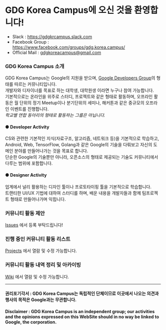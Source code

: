 # GDG Korea Campus에 오신 것을 환영합니다!  
- Slack : https://gdgkrcampus.slack.com
- Facebook Group : https://www.facebook.com/groups/gdg.korea.campus/
- Official Mail : gdgkoreacampus@gmail.com  

### GDG Korea Campus 소개  
GDG Korea Campus는 Google의 지원을 받으며, [Google Developers Group](https://developers.google.com/groups/)의 형태를 따르는 커뮤니티입니다.  
개발자와 디자이너를 목표로 하는 대학생, 대학원생 이라면 누구나 참여 가능합니다.  
기본적으로는 온라인을 위주로 스터디, 프로젝트와 같은 형태로 활동하며, 오프라인 활동은 월 단위의 정기 Meetup이나 분기단위의 세미나, 해커톤과 같은 중규모의 오프라인 이벤트를 진행합니다.  
*학교별 연합 동아리의 형태로 활동하는 그룹은 아닙니다.*

#### ● Developer Activity  
CS와 관련한 기본적인 지식(자료구조, 알고리즘, 네트워크 등)을 기본적으로 학습하고, Android, Web, TensorFlow, Golang과 같은 Google의 기술을 다뤄보고 자신의 도메인 분야를 만들어나가는 것을 목표로 합니다.  
단순한 Google의 기술뿐만 아니라, 오픈소스의 형태로 제공되는 기술도 커뮤니티에서 다루는 범위에 포함합니다.

#### ● Designer Activity
업계에서 널리 활용하는 디자인 툴이나 프로토타이핑 툴을 기본적으로 학습합니다.  
트랜티한 UI/UX 기법에 대하여 스터디를 하며, 배운 내용을 개발자들과 함께 팀프로젝트 형태로 만들어나가며 익힙니다.

### 커뮤니티 활동 제안
[Issues](https://github.com/GDGKoreaCampus/DashBoard/issues) 에서 등록 부탁드립니다!  

### 진행 중인 커뮤니티 활동 리스트
[Projects](https://github.com/GDGKoreaCampus/DashBoard/projects) 에서 열람 및 수정 가능합니다.

### 커뮤니티 활동 내역 정리 및 아카이빙
[Wiki](https://github.com/GDGKoreaCampus/DashBoard/wiki) 에서 열람 및 수정 가능합니다.

---
#### 권리포기각서 : GDG Korea Campus는 독립적인 단체이므로 이곳에서 나오는 의견과 행사의 목적은 Google과는 무관합니다.
#### Disclaimer : GDG Korea Campus is an independent group; our activities and the opinions expressed on this WebSite should in no way be linked to Google, the corporation.

